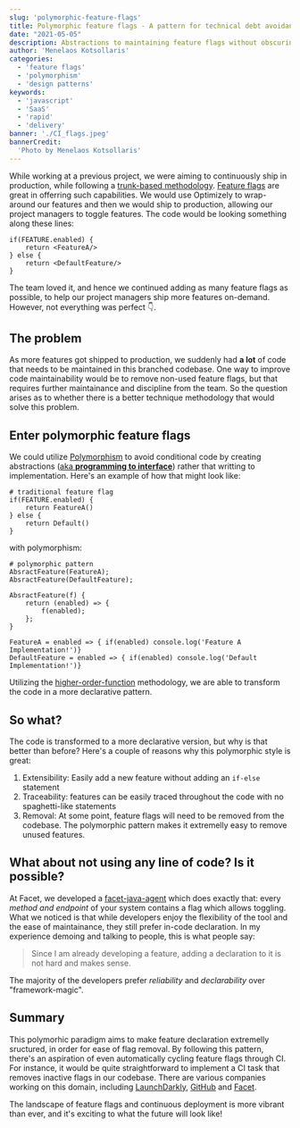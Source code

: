 ```yaml
---
slug: 'polymorphic-feature-flags'
title: Polymorphic feature flags - A pattern for technical debt avoidance
date: "2021-05-05"
description: Abstractions to maintaining feature flags without obscuring codebases
author: 'Menelaos Kotsollaris'
categories:
  - 'feature flags'
  - 'polymorphism'
  - 'design patterns'
keywords:
  - 'javascript'
  - 'SaaS'
  - 'rapid'
  - 'delivery'
banner: './CI_flags.jpeg'
bannerCredit:
  'Photo by Menelaos Kotsollaris'
---
```

While working at a previous project, we were aiming to continuously ship in production, while following a <a href="https://trunkbaseddevelopment.com/">trunk-based methodology</a>. <a href='https://martinfowler.com/articles/feature-toggles.html' target='blank'>Feature flags</a> are great in offerring such capabilities. We would use Optimizely to wrap-around our features and then we would ship to production, allowing our project managers to toggle features. The code would be looking something along these lines:

```
if(FEATURE.enabled) {
    return <FeatureA/>
} else {
    return <DefaultFeature/>
}
```

The team loved it, and hence we continued adding as many feature flags as possible, to help our project managers ship more features on-demand. However, not everything was perfect 👇.

## The problem

As more features got shipped to production, we suddenly had **a lot** of code that needs to be maintained in this branched codebase. One way to improve code maintainability would be to remove non-used feature flags, but that requires further maintainance and discipline from the team. So the question arises as to whether there is a better technique methodology that would solve this problem.

## Enter polymorphic feature flags

We could utilize <a href='https://stackify.com/oop-concept-polymorphism/' target='blank'>Polymorphism</a> to avoid conditional code by creating abstractions (<a href='https://stackoverflow.com/questions/2697783/what-does-program-to-interfaces-not-implementations-mean' target='blank'>aka **programming to interface**</a>) rather that writting to implementation. Here's an example of how that might look like:

```
# traditional feature flag
if(FEATURE.enabled) {
    return FeatureA()
} else {
    return Default()
}
```

with polymorphism:

```
# polymorphic pattern
AbsractFeature(FeatureA);
AbsractFeature(DefaultFeature);

AbsractFeature(f) {
    return (enabled) => {
        f(enabled); 
    };
}

FeatureA = enabled => { if(enabled) console.log('Feature A Implementation!')}
DefaultFeature = enabled => { if(enabled) console.log('Default Implementation!')}
```

Utilizing the <a href="https://en.wikipedia.org/wiki/Higher-order_function" target='_blank'>higher-order-function</a> methodology, we are able to transform the code in a more declarative pattern.

## So what?

The code is transformed to a more declarative version, but why is that better than before? Here's a couple of reasons why this polymorphic style is great:

1. Extensibility: Easily add a new feature without adding an `if-else` statement
2. Traceability: features can be easily traced throughout the code with no spaghetti-like statements
3. Removal: At some point, feature flags will need to be removed from the codebase. The polymorphic pattern makes it extremelly easy to remove unused features.

## What about not using any line of code? Is it possible?


At Facet, we developed a <a href='https://github.com/facet-tech/agent-java' target='blank'>facet-java-agent</a> which does exactly that: every *method and endpoint* of your system contains a flag which allows toggling. What we noticed is that while developers enjoy the flexibility of the tool and the ease of maintainance, they still prefer in-code declaration. In my experience demoing and talking to people, this is what people say:

> Since I am already developing a feature, adding a declaration to it is not hard and makes sense.

The majority of the developers prefer *reliability* and *declarability* over "framework-magic".

## Summary

This polymorhic paradigm aims to make feature declaration extremelly sructured, in order for ease of flag removal. By following this pattern, there's an aspiration of even automatically cycling feature flags through CI. For instance, it would be quite straightforward to implement a CI task that removes inactive flags in our codebase. There are various companies working on this domain, including <a href='https://github.com/marketplace/actions/launchdarkly-code-references' target='blank'>LaunchDarkly</a>, <a href='https://github.blog/2021-04-27-ship-code-faster-safer-feature-flags/' target='blank'>GitHub</a> and <a href='https://facet.run' target='blank'>Facet</a>.

The landscape of feature flags and continuous deployment is more vibrant than ever, and it's exciting to what the future will look like!